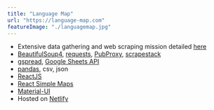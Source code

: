 ```yaml
---
title: "Language Map"
url: "https://language-map.com"
featureImage: "./languagemap.jpg"
---
```


- Extensive data gathering and web scraping mission detailed [here][0]
- [BeautifulSoup4][1], [requests][2], [PubProxy][3], [scrapestack][4]
- [gspread][5], [Google Sheets API][6]
- [pandas][7], csv, json
- [ReactJS][8]
- [React Simple Maps][9]
- [Material-UI][10]
- Hosted on [Netlify][11]

[0]: https://blog.standingwater.io/20200622-151403/
[1]: https://www.crummy.com/software/BeautifulSoup/
[2]: https://requests.readthedocs.io/en/master/
[3]: http://pubproxy.com/
[4]: https://scrapestack.com/
[5]: https://gspread.readthedocs.io/en/latest/
[6]: https://developers.google.com/sheets/api/reference/rest
[7]: https://pandas.pydata.org/
[8]: https://reactjs.org/
[9]: https://www.react-simple-maps.io/
[10]: https://material-ui.com/
[11]: https://www.netlify.com/
